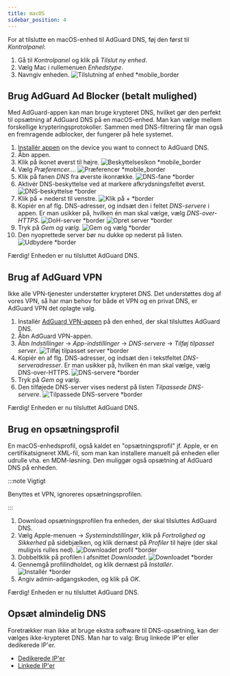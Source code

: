```yaml
---
title: macOS
sidebar_position: 4
---
```


For at tilslutte en macOS-enhed til AdGuard DNS, føj den først til _Kontrolpanel_:

1. Gå til _Kontrolpanel_ og klik på _Tilslut ny enhed_.
2. Vælg Mac i rullemenuen _Enhedstype_.
3. Navngiv enheden.
    ![Tilslutning af enhed \*mobile_border](https://cdn.adtidy.org/content/kb/dns/private/new_dns/connect/mac_ab/choose_mac.png)

## Brug AdGuard Ad Blocker (betalt mulighed)

Med AdGuard-appen kan man bruge krypteret DNS, hvilket gør den perfekt til opsætning af AdGuard DNS på en macOS-enhed. Man kan vælge mellem forskellige krypteringsprotokoller. Sammen med DNS-filtrering får man også en fremragende adblocker, der fungerer på hele systemet.

1. [Installér appen](https://adguard.com/adguard-mac/overview.html) on the device you want to connect to AdGuard DNS.
2. Åbn appen.
3. Klik på ikonet øverst til højre.
    ![Beskyttelsesikon \*mobile_border](https://cdn.adtidy.org/content/kb/dns/private/new_dns/connect/mac_ab/mac_step3.png)
4. Vælg _Præferencer..._.
    ![Præferencer \*mobile_border](https://cdn.adtidy.org/content/kb/dns/private/new_dns/connect/mac_ab/mac_step4.png)
5. Klik på fanen _DNS_ fra øverste ikonrække.
    ![DNS-fane \*border](https://cdn.adtidy.org/content/kb/dns/private/new_dns/connect/mac_ab/mac_step5.png)
6. Aktivér DNS-beskyttelse ved at markere afkrydsningsfeltet øverst.
    ![DNS-beskyttelse \*border](https://cdn.adtidy.org/content/kb/dns/private/new_dns/connect/mac_ab/mac_step6.png)
7. Klik på _+_ nederst til venstre.
    ![Klik på + \*border](https://cdn.adtidy.org/content/kb/dns/private/new_dns/connect/mac_ab/mac_step7.png)
8. Kopiér en af flg. DNS-adresser, og indsæt den i feltet _DNS-servere_ i appen. Er man usikker på, hvilken én man skal vælge, vælg _DNS-over-HTTPS_.
    ![DoH-server \*border](https://cdn.adtidy.org/content/kb/dns/private/new_dns/connect/mac_ab/mac_step8_1.png)
    ![Opret server \*border](https://cdn.adtidy.org/content/kb/dns/private/new_dns/connect/mac_ab/mac_step8_2.png)
9. Tryk på _Gem og vælg_.
    ![Gem og vælg \*border](https://cdn.adtidy.org/content/kb/dns/private/new_dns/connect/mac_ab/mac_step9.png)
10. Den nyoprettede server bør nu dukke op nederst på listen.
    ![Udbydere \*border](https://cdn.adtidy.org/content/kb/dns/private/new_dns/connect/mac_ab/mac_step10.png)

Færdig! Enheden er nu tilsluttet AdGuard DNS.

## Brug af AdGuard VPN

Ikke alle VPN-tjenester understøtter krypteret DNS. Det understøttes dog af vores VPN, så har man behov for både et VPN og en privat DNS, er AdGuard VPN det oplagte valg.

1. Installér [AdGuard VPN-appen](https://adguard-vpn.com/mac/overview.html) på den enhed, der skal tilsluttes AdGuard DNS.
2. Åbn AdGuard VPN-appen.
3. Åbn _Indstillinger_ → _App-indstillinger_ → _DNS-servere_ → _Tilføj tilpasset server_.
    ![Tilføj tilpasset server \*border](https://cdn.adtidy.org/content/kb/dns/private/new_dns/connect/mac_vpn/mac_step3.png)
4. Kopiér en af flg. DNS-adresser, og indsæt den i tekstfeltet _DNS-serveradresser_. Er man usikker på, hvilken én man skal vælge, vælg DNS-over-HTTPS.
    ![DNS-servere \*border](https://cdn.adtidy.org/content/kb/dns/private/new_dns/connect/mac_vpn/mac_step4.png)
5. Tryk på _Gem og vælg_.
6. Den tilføjede DNS-server vises nederst på listen _Tilpassede DNS-servere_.
    ![Tilpassede DNS-servere \*border](https://cdn.adtidy.org/content/kb/dns/private/new_dns/connect/mac_vpn/mac_step6.png)

Færdig! Enheden er nu tilsluttet AdGuard DNS.

## Brug en opsætningsprofil

En macOS-enhedsprofil, også kaldet en "opsætningsprofil" jf. Apple, er en certifikatsigneret XML-fil, som man kan installere manuelt på enheden eller udrulle vha. en MDM-løsning. Den muliggør også opsætning af AdGuard DNS på enheden.

:::note Vigtigt

Benyttes et VPN, ignoreres opsætningsprofilen.

:::

1. Download opsætningsprofilen fra enheden, der skal tilsluttes AdGuard DNS.
2. Vælg Apple-menuen → _Systemindstillinger_, klik på _Fortrolighed og Sikkerhed_ på sidebjælken, og klik dernæst på _Profiler_ til højre (der skal muligvis rulles ned).
    ![Downloadet profil \*border](https://cdn.adtidy.org/content/kb/dns/private/new_dns/connect/mac_profile/mac_step2.png)
3. Dobbeltklik på profilen i afsnittet _Downloadet_.
    ![Downloadet \*border](https://cdn.adtidy.org/content/kb/dns/private/new_dns/connect/mac_profile/mac_step3.png)
4. Gennemgå profilindholdet, og klik dernæst på _Installér_.
    ![Installér \*border](https://cdn.adtidy.org/content/kb/dns/private/new_dns/connect/mac_profile/mac_step4.png)
5. Angiv admin-adgangskoden, og klik på _OK_.

Færdig! Enheden er nu tilsluttet AdGuard DNS.

## Opsæt almindelig DNS

Foretrækker man ikke at bruge ekstra software til DNS-opsætning, kan der vælges ikke-krypteret DNS. Man har to valg: Brug linkede IP'er eller dedikerede IP'er.

- [Dedikerede IP'er](/private-dns/connect-devices/other-options/dedicated-ip.md)
- [Linkede IP'er](/private-dns/connect-devices/other-options/linked-ip.md)
